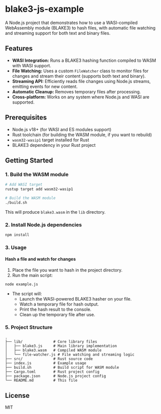 # blake3-js-example

A Node.js project that demonstrates how to use a WASI-compiled WebAssembly module (BLAKE3) to hash files, with automatic file watching and streaming support for both text and binary files.

## Features

- **WASI Integration:** Runs a BLAKE3 hashing function compiled to WASM with WASI support.
- **File Watching:** Uses a custom `FileWatcher` class to monitor files for changes and stream their content (supports both text and binary).
- **Streaming API:** Efficiently reads file changes using Node.js streams, emitting events for new content.
- **Automatic Cleanup:** Removes temporary files after processing.
- **Cross-platform:** Works on any system where Node.js and WASI are supported.

## Prerequisites

- Node.js v18+ (for WASI and ES modules support)
- Rust toolchain (for building the WASM module, if you want to rebuild)
- `wasm32-wasip1` target installed for Rust
- BLAKE3 dependency in your Rust project

## Getting Started

### 1. Build the WASM module

```bash
# Add WASI target
rustup target add wasm32-wasip1

# Build the WASM module
./build.sh
```

This will produce `blake3.wasm` in the `lib` directory.

### 2. Install Node.js dependencies

```bash
npm install
```

### 3. Usage

#### Hash a file and watch for changes

1. Place the file you want to hash in the project directory.
2. Run the main script:

```bash
node example.js
```

- The script will:
  - Launch the WASI-powered BLAKE3 hasher on your file.
  - Watch a temporary file for hash output.
  - Print the hash result to the console.
  - Clean up the temporary file after use.

### 5. Project Structure

```
.
├── lib/              # Core library files
│   ├── blake3.js     # Main library implementation
│   ├── blake3.wasm   # Compiled WASM module
│   └── file-watcher.js # File watching and streaming logic
├── src/              # Rust source code
├── index.js          # Example usage
├── build.sh          # Build script for WASM module
├── Cargo.toml        # Rust project config
├── package.json      # Node.js project config
└── README.md         # This file
```

## License

MIT
